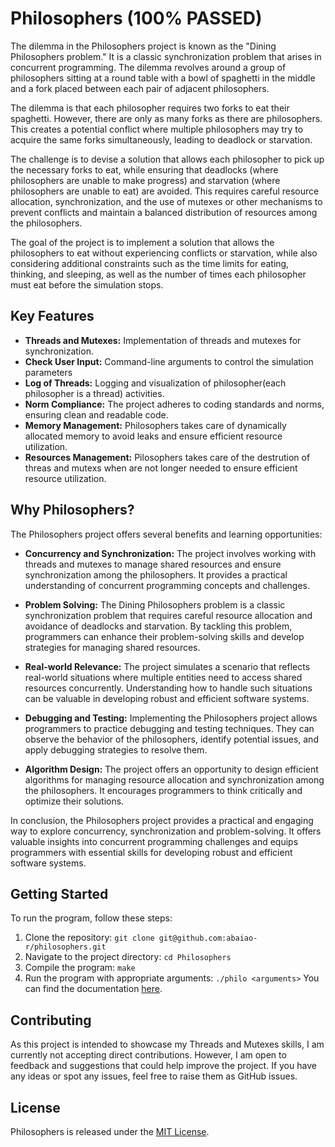# Philosophers (100% PASSED)

The dilemma in the Philosophers project is known as the "Dining Philosophers problem." It is a classic synchronization problem that arises in concurrent programming. The dilemma revolves around a group of philosophers sitting at a round table with a bowl of spaghetti in the middle and a fork placed between each pair of adjacent philosophers.

The dilemma is that each philosopher requires two forks to eat their spaghetti. However, there are only as many forks as there are philosophers. This creates a potential conflict where multiple philosophers may try to acquire the same forks simultaneously, leading to deadlock or starvation.

The challenge is to devise a solution that allows each philosopher to pick up the necessary forks to eat, while ensuring that deadlocks (where philosophers are unable to make progress) and starvation (where philosophers are unable to eat) are avoided. This requires careful resource allocation, synchronization, and the use of mutexes or other mechanisms to prevent conflicts and maintain a balanced distribution of resources among the philosophers.

The goal of the project is to implement a solution that allows the philosophers to eat without experiencing conflicts or starvation, while also considering additional constraints such as the time limits for eating, thinking, and sleeping, as well as the number of times each philosopher must eat before the simulation stops.

## Key Features

- **Threads and Mutexes:** Implementation of threads and mutexes for synchronization.
- **Check User Input:** Command-line arguments to control the simulation parameters
- **Log of Threads:** Logging and visualization of philosopher(each philosopher is a thread) activities.
- **Norm Compliance:** The project adheres to coding standards and norms, ensuring clean and readable code.
- **Memory Management:** Philosophers takes care of dynamically allocated memory to avoid leaks and ensure efficient resource utilization.
- **Resources Management:** Pilosophers takes care of the destrution of threas and mutexs when are not longer needed to ensure efficient resource utilization.

## Why Philosophers?

The Philosophers project offers several benefits and learning opportunities:

- **Concurrency and Synchronization:** The project involves working with threads and mutexes to manage shared resources and ensure synchronization among the philosophers. It provides a practical understanding of concurrent programming concepts and challenges.

- **Problem Solving:** The Dining Philosophers problem is a classic synchronization problem that requires careful resource allocation and avoidance of deadlocks and starvation. By tackling this problem, programmers can enhance their problem-solving skills and develop strategies for managing shared resources.

- **Real-world Relevance:** The project simulates a scenario that reflects real-world situations where multiple entities need to access shared resources concurrently. Understanding how to handle such situations can be valuable in developing robust and efficient software systems.

- **Debugging and Testing:** Implementing the Philosophers project allows programmers to practice debugging and testing techniques. They can observe the behavior of the philosophers, identify potential issues, and apply debugging strategies to resolve them.

- **Algorithm Design:** The project offers an opportunity to design efficient algorithms for managing resource allocation and synchronization among the philosophers. It encourages programmers to think critically and optimize their solutions.

In conclusion, the Philosophers project provides a practical and engaging way to explore concurrency, synchronization and problem-solving. It offers valuable insights into concurrent programming challenges and equips programmers with essential skills for developing robust and efficient software systems.

## Getting Started

To run the program, follow these steps:

1. Clone the repository: `git clone git@github.com:abaiao-r/philosophers.git`
2. Navigate to the project directory: `cd Philosophers`
3. Compile the program: `make`
4. Run the program with appropriate arguments: `./philo <arguments>` You can find the documentation [here](/philosophers.pdf).

## Contributing

As this project is intended to showcase my Threads and Mutexes skills, I am currently not accepting direct contributions. However, I am open to feedback and suggestions that could help improve the project. If you have any ideas or spot any issues, feel free to raise them as GitHub issues.

## License

Philosophers is released under the [MIT License](./LICENSE.txt).